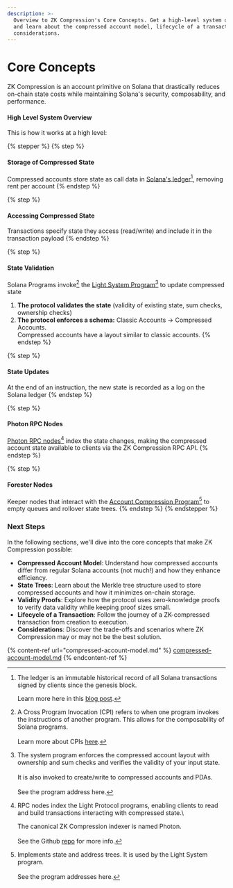 ```yaml
---
description: >-
  Overview to ZK Compression's Core Concepts. Get a high-level system overview
  and learn about the compressed account model, lifecycle of a transaction, and
  considerations.
---
```


# Core Concepts

ZK Compression is an account primitive on Solana that drastically reduces on-chain state costs while maintaining Solana's security, composability, and performance.

#### High Level System Overview

This is how it works at a high level:

{% stepper %}
{% step %}
#### **Storage of Compressed State**

Compressed accounts store state as call data in [Solana's ledger](#user-content-fn-1)[^1], removing rent per account
{% endstep %}

{% step %}
#### **Accessing Compressed State**

Transactions specify state they access (read/write) and include it in the transaction payload
{% endstep %}

{% step %}
#### **State Validation**

Solana Programs invoke[^2] the [Light System Program](#user-content-fn-3)[^3] to update compressed state

1. **The protocol validates the state** (validity of existing state, sum checks, ownership checks)
2. **The protocol enforces a schema:** Classic Accounts → Compressed Accounts.\
   Compressed accounts have a layout similar to classic accounts.
{% endstep %}

{% step %}
#### **State Updates**

At the end of an instruction, the new state is recorded as a log on the Solana ledger
{% endstep %}

{% step %}
#### **Photon RPC Nodes**

[Photon RPC nodes](#user-content-fn-4)[^4] index the state changes, making the compressed account state available to clients via the ZK Compression RPC API.
{% endstep %}

{% step %}
#### Forester Nodes

Keeper nodes that interact with the [Account Compression Program](#user-content-fn-5)[^5] to empty queues and rollover state trees.
{% endstep %}
{% endstepper %}

### Next Steps

In the following sections, we'll dive into the core concepts that make ZK Compression possible:

* **Compressed Account Model**: Understand how compressed accounts differ from regular Solana accounts (not much!) and how they enhance efficiency.
* **State Trees**: Learn about the Merkle tree structure used to store compressed accounts and how it minimizes on-chain storage.
* **Validity Proofs**: Explore how the protocol uses zero-knowledge proofs to verify data validity while keeping proof sizes small.
* **Lifecycle of a Transaction**: Follow the journey of a ZK-compressed transaction from creation to execution.
* **Considerations**: Discover the trade-offs and scenarios where ZK Compression may or may not be the best solution.

{% content-ref url="compressed-account-model.md" %}
[compressed-account-model.md](compressed-account-model.md)
{% endcontent-ref %}

[^1]: The ledger is an immutable historical record of all Solana transactions signed by clients since the genesis block.

    Learn more here in this [blog post](https://www.helius.dev/blog/all-you-need-to-know-about-compression-on-solana#state-vs-ledger).

[^2]: A Cross Program Invocation (CPI) refers to when one program invokes the instructions of another program. This allows for the composability of Solana programs.\
    \
    Learn more about CPIs [here](https://solana.com/docs/core/cpi).

[^3]: The system program enforces the compressed account layout with ownership and sum checks and verifies the validity of your input state.\
    \
    It is also invoked to create/write to compressed accounts and PDAs.\
    \
    See the program address here.

[^4]: RPC nodes index the Light Protocol programs, enabling clients to read and build transactions interacting with compressed state.\\

    The canonical ZK Compression indexer is named Photon.\
    \
    See the Github [repo](https://github.com/helius-labs/photon) for more info.

[^5]: Implements state and address trees. It is used by the Light System program.\
    \
    See the program addresses here.
